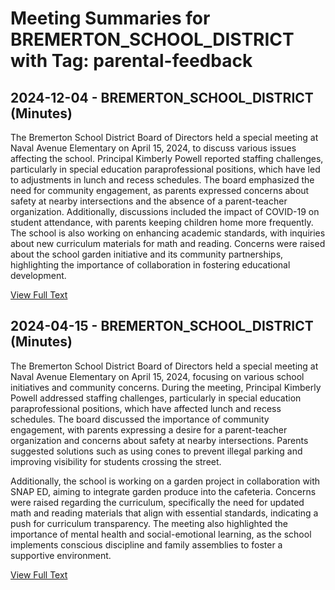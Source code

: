 # Meeting Summaries for BREMERTON_SCHOOL_DISTRICT with Tag: parental-feedback

## 2024-12-04 - BREMERTON_SCHOOL_DISTRICT (Minutes)

The Bremerton School District Board of Directors held a special meeting at Naval Avenue Elementary on April 15, 2024, to discuss various issues affecting the school. Principal Kimberly Powell reported staffing challenges, particularly in special education paraprofessional positions, which have led to adjustments in lunch and recess schedules. The board emphasized the need for community engagement, as parents expressed concerns about safety at nearby intersections and the absence of a parent-teacher organization. Additionally, discussions included the impact of COVID-19 on student attendance, with parents keeping children home more frequently. The school is also working on enhancing academic standards, with inquiries about new curriculum materials for math and reading. Concerns were raised about the school garden initiative and its community partnerships, highlighting the importance of collaboration in fostering educational development.

[View Full Text](https://raw.githubusercontent.com/VoronoiPerspectives/WashingtonStateSchoolBoardExplorer/refs/heads/main/data/countries/usa/states/wa/counties/kitsap/school_boards/bremerton_school_district/2024/2024-12-04-minutes.txt)

## 2024-04-15 - BREMERTON_SCHOOL_DISTRICT (Minutes)

The Bremerton School District Board of Directors held a special meeting at Naval Avenue Elementary on April 15, 2024, focusing on various school initiatives and community concerns. During the meeting, Principal Kimberly Powell addressed staffing challenges, particularly in special education paraprofessional positions, which have affected lunch and recess schedules. The board discussed the importance of community engagement, with parents expressing a desire for a parent-teacher organization and concerns about safety at nearby intersections. Parents suggested solutions such as using cones to prevent illegal parking and improving visibility for students crossing the street. 

Additionally, the school is working on a garden project in collaboration with SNAP ED, aiming to integrate garden produce into the cafeteria. Concerns were raised regarding the curriculum, specifically the need for updated math and reading materials that align with essential standards, indicating a push for curriculum transparency. The meeting also highlighted the importance of mental health and social-emotional learning, as the school implements conscious discipline and family assemblies to foster a supportive environment.

[View Full Text](https://raw.githubusercontent.com/VoronoiPerspectives/WashingtonStateSchoolBoardExplorer/refs/heads/main/data/countries/usa/states/wa/counties/kitsap/school_boards/bremerton_school_district/2024/2024-04-15-minutes.txt)

